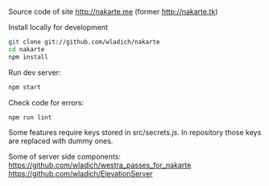 Source code of site http://nakarte.me (former http://nakarte.tk)

Install locally for development

```bash
git clone git://github.com/wladich/nakarte
cd nakarte
npm install
```

Run dev server:
```bash
npm start
```

Check code for errors:
```bash
npm run lint
```

Some features require keys stored in src/secrets.js. 
In repository those keys are replaced with dummy ones.
    
Some of server side components:
https://github.com/wladich/westra_passes_for_nakarte
https://github.com/wladich/ElevationServer
